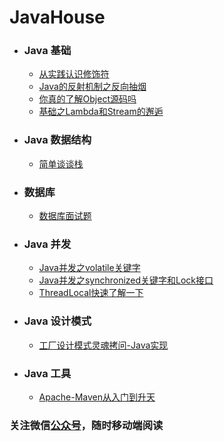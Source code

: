 # JavaHouse


- ### Java 基础
    - [从实践认识修饰符](/Java基础/从实践认识修饰符.md)
    - [Java的反射机制之反向抽烟](/Java基础/Java的反射机制之反向抽烟.md)
    - [你真的了解Object源码吗](/Java并发/你真的了解Object源码吗.md)
    - [基础之Lambda和Stream的邂逅](/Java基础/基础之Lamada和Stream的邂逅.md)
    
- ### Java 数据结构

    - [简单谈谈栈](/Java基础/简单谈谈栈.md)
 
- ### 数据库

    - [数据库面试题](/Java基础/数据库面试题.md)

    
- ### Java 并发
    - [Java并发之volatile关键字](/Java并发/Java并发之volatile关键字.md)  
    - [Java并发之synchronized关键字和Lock接口](/Java并发/Java并发之synchronized关键字和Lock接口.md)  
    - [ThreadLocal快速了解一下](/Java并发/ThreadLocal快速了解一下.md) 
    
 - ### Java 设计模式
    - [工厂设计模式灵魂拷问-Java实现](/设计模式/工厂设计模式灵魂拷问-Java实现.md)
    
 - ### Java 工具
    - [Apache-Maven从入门到升天](/Java工具/Apache-Maven从入门到升天.md)

### 关注微信[公众号](/Java并发/公众号.jpg)，随时移动端阅读
